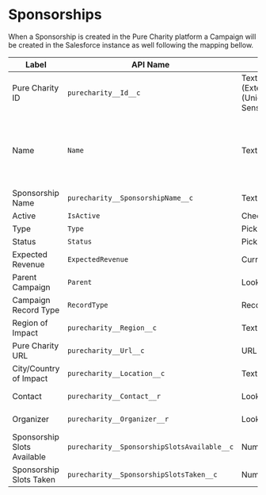 # Sponsorships

When a Sponsorship is created in the Pure Charity platform a Campaign will be created in the Salesforce instance as well following the mapping bellow.

Label | API Name | Type | Description
--- | --- | --- | ---
Pure Charity ID | `purecharity__Id__c` | Text(255) (External ID) (Unique Case Sensitive) | Internal Pure Charity ID
Name | `Name` | Text (80) | A combination of Sponsorship Program Name, Sponsorship name and Sponsorship reference separated by dashes (i.e.: "Program - John Doe - SPOREF1234")
Sponsorship Name | `purecharity__SponsorshipName__c` | Text (255) | Sponsorship name
Active | `IsActive` | Checkbox | `true`
Type | `Type` | Picklist | "Sponsorship"
Status | `Status` | Picklist | "In Progress"
Expected Revenue | `ExpectedRevenue` | Currency(18, 0) | Sponsorship funding goal
Parent Campaign | `Parent` | Lookup(Campaign) | Sponsorship Program Campaign
Campaign Record Type | `RecordType` | Record Type | Pure Charity Sponsorship (`Pure_Charity_Sponsorship`)
Region of Impact | `purecharity__Region__c` | Text(255) | Sponsorship region of impact
Pure Charity URL | `purecharity__Url__c` | URL(255) | Pure Charity's URL address to the Sponsorship
City/Country of Impact | `purecharity__Location__c` | Text(255) | Sponsorship location of impact
Contact | `purecharity__Contact__r` | Lookup(Contact) | Sponsorship Organizer Contact (Admin or Owner)
Organizer | `purecharity__Organizer__r` | Lookup(Account) | Sponsorship Organizer Account (Admin or Owner)
Sponsorship Slots Available | `purecharity__SponsorshipSlotsAvailable__c` | Number(18, 0) | Number of available slots
Sponsorship Slots Taken | `purecharity__SponsorshipSlotsTaken__c` | Number(18, 0) | Number of taken slots
